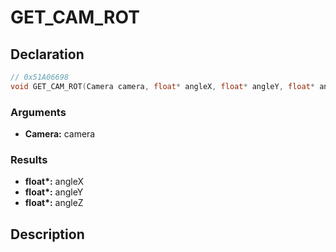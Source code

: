 # GET_CAM_ROT

## Declaration
```cpp
// 0x51A06698
void GET_CAM_ROT(Camera camera, float* angleX, float* angleY, float* angleZ);
```

### Arguments
- **Camera:** camera

### Results
- **float\*:** angleX
- **float\*:** angleY
- **float\*:** angleZ

## Description
